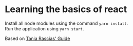 # Learning the basics of react

Install all node modules using the command `yarn install`.\
Run the application using `yarn start`.

Based on [Tania Rascias' Guide](https://www.taniarascia.com/getting-started-with-react/)
